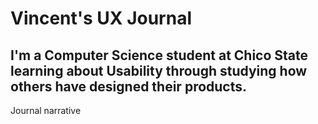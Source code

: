 # Vincent's UX Journal



## I'm a Computer Science student at Chico State learning about Usability through studying how others have designed their products.

Journal narrative
